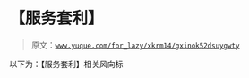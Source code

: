# 【服务套利】

> 原文：[`www.yuque.com/for_lazy/xkrm14/gxinok52dsuygwty`](https://www.yuque.com/for_lazy/xkrm14/gxinok52dsuygwty)

以下为：【服务套利】相关风向标

